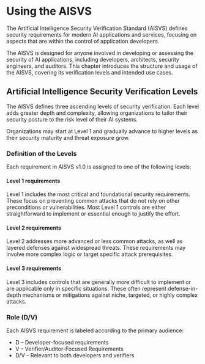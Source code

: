 # Using the AISVS

The Artificial Intelligence Security Verification Standard (AISVS) defines security requirements for modern AI applications and services, focusing on aspects that are within the control of application developers.

The AISVS is designed for anyone involved in developing or assessing the security of AI applications, including developers, architects, security engineers, and auditors. This chapter introduces the structure and usage of the AISVS, covering its verification levels and intended use cases.

## Artificial Intelligence Security Verification Levels

The AISVS defines three ascending levels of security verification. Each level adds greater depth and complexity, allowing organizations to tailor their security posture to the risk level of their AI systems.

Organizations may start at Level 1 and gradually advance to higher levels as their security maturity and threat exposure grow.

### Definition of the Levels

Each requirement in AISVS v1.0 is assigned to one of the following levels:

#### Level 1 requirements

Level 1 includes the most critical and foundational security requirements. These focus on preventing common attacks that do not rely on other preconditions or vulnerabilities. Most Level 1 controls are either straightforward to implement or essential enough to justify the effort.

#### Level 2 requirements

Level 2 addresses more advanced or less common attacks, as well as layered defenses against widespread threats. These requirements may involve more complex logic or target specific attack prerequisites.

#### Level 3 requirements

Level 3 includes controls that are generally more difficult to implement or are applicable only in specific situations. These often represent defense-in-depth mechanisms or mitigations against niche, targeted, or highly complex attacks.

### Role (D/V)

Each AISVS requirement is labeled according to the primary audience:

* D – Developer-focused requirements
* V – Verifier/Auditor-Focused Requirements
* D/V – Relevant to both developers and verifiers

